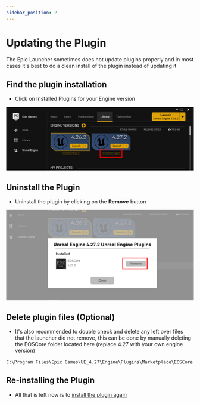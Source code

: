 ```yaml
---
sidebar_position: 2
---
```


# Updating the Plugin
The Epic Launcher sometimes does not update plugins properly and in most cases it's best to do a clean install of the plugin instead of updating it

## Find the plugin installation
- Click on Installed Plugins for your Engine version

![Image](../../../static/img/installing_3.png)

## Uninstall the Plugin
- Uninstall the plugin by clicking on the **Remove** button

![Image](../../../static/img/uninstall_1.png)

## Delete plugin files (Optional)
- It's also recommended to double check and delete any left over files that the launcher did not remove, this can be done by manually deleting the EOSCore folder located here (replace 4.27 with your own engine version)

```
C:\Program Files\Epic Games\UE_4.27\Engine\Plugins\Marketplace\EOSCore
```

## Re-installing the Plugin
- All that is left now is to [install the plugin again](./installing_plugin.md)